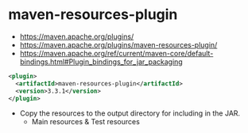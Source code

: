 # maven-resources-plugin

- <https://maven.apache.org/plugins/>
- <https://maven.apache.org/plugins/maven-resources-plugin/>
- <https://maven.apache.org/ref/current/maven-core/default-bindings.html#Plugin_bindings_for_jar_packaging>

```xml
<plugin>
  <artifactId>maven-resources-plugin</artifactId>
  <version>3.3.1</version>
</plugin>
```

- Copy the resources to the output directory for including in the JAR.
  - Main resources & Test resources
